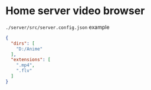 # Home server video browser
`./server/src/server.config.json` example
```json
{
  "dirs": [
    "D:/Anime"
  ],
  "extensions": [
    ".mp4",
    ".flv"
  ]
}
```